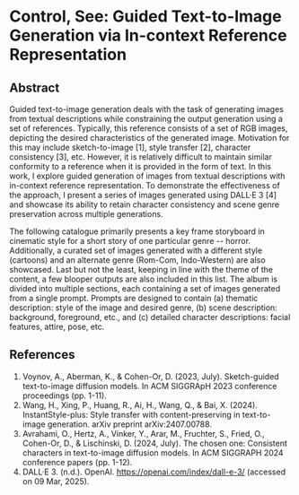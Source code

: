 # Control, See: Guided Text-to-Image Generation via In-context Reference Representation

## Abstract

Guided text-to-image generation deals with the task of generating images from textual descriptions while constraining the output generation using a set of references. Typically, this reference consists of a set of RGB images, depicting the desired characteristics of the generated image. Motivation for this may include sketch-to-image [1], style transfer [2], character consistency [3], etc. However, it is relatively difficult to maintain similar conformity to a reference when it is provided in the form of text. In this work, I explore guided generation of images from textual descriptions with in-context reference representation. To demonstrate the effectiveness of the approach, I present a series of images generated using DALL·E 3 [4] and showcase its ability to retain character consistency and scene genre preservation across multiple generations.

The following catalogue primarily presents a key frame storyboard in cinematic style for a short story of one particular genre -- horror. Additionally, a curated set of images generated with a different style (cartoons) and an alternate genre (Rom-Com, Indo-Western) are also showcased. Last but not the least, keeping in line with the theme of the content, a few blooper outputs are also included in this list. The album is divided into multiple sections, each containing a set of images generated from a single prompt. Prompts are designed to contain (a) thematic description: style of the image and desired genre, (b) scene description: background, foreground, etc., and (c) detailed character descriptions: facial features, attire, pose, etc.

## References

1. Voynov, A., Aberman, K., & Cohen-Or, D. (2023, July). Sketch-guided text-to-image diffusion models. In ACM SIGGRApH 2023 conference proceedings (pp. 1-11).
2. Wang, H., Xing, P., Huang, R., Ai, H., Wang, Q., & Bai, X. (2024). InstantStyle-plus: Style transfer with content-preserving in text-to-image generation. arXiv preprint arXiv:2407.00788.
3. Avrahami, O., Hertz, A., Vinker, Y., Arar, M., Fruchter, S., Fried, O., Cohen-Or, D., & Lischinski, D. (2024, July). The chosen one: Consistent characters in text-to-image diffusion models. In ACM SIGGRAPH 2024 conference papers (pp. 1-12).
4. DALL·E 3. (n.d.). OpenAI. https://openai.com/index/dall-e-3/ (accessed on 09 Mar, 2025).
